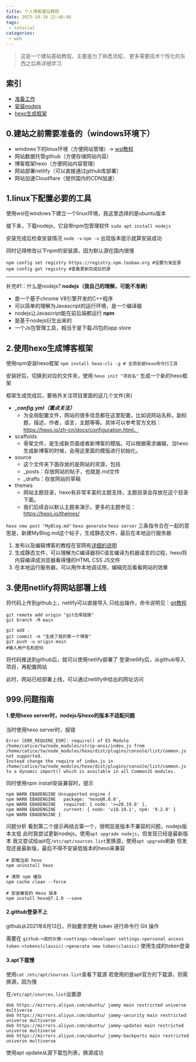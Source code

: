 ```yaml
---
title: 个人博客建站教程
date: 2025-10-16 22:46:06
tags:
 - tutorial
catagories:
 - web
---
```

> 这是一个建站基础教程，主要是为了熟悉流程，
> 更多需要技术个性化的东西之后再详细学习

## 索引
- [准备工作](#section0)
- [安装nodejs](#section1)
- [hexo生成框架](#section2)

## 0.建站之前需要准备的（windows环境下）<a id="section0"></a>
- windows下的linux环境（方便网站管理）-> [wsl教程](https://www.bilibili.com/video/BV1tW42197za)
- 网站数据托管github（方便存储网站内容）
- 博客框架hexo（方便网站内容管理）
- 网站部署netlify（可以直接通过github库部署）
- 网站加速Cloudflare（提供国内的CDN加速）

## 1.linux下配置必要的工具 <a id="section1"></a>
使用wsl在windows下建立一个linux环境，我这里选择的是ubuntu版本

接下来，下载nodejs，它自带npm包管理软件
`sudo apt install nodejs`

安装完成后检查安装情况
`node -v`
`npm -v`
出现版本提示就算安装成功

同时记得修改以下npm的安装源，因为默认源在国内很慢
```
npm config set registry https://registry.npm.taobao.org #设置为淘宝源
npm config get registry #查看更新完成后的源
```

---
补充#1：什么是nodejs?
**nodejs（我自己的理解，可能不准确）**
- 是一个基于chrome V8引擎开发的C++程序
- 可以简单的理解为Javascript的运行环境，是一个编译器
- nodejs让Javascript能在前后端都运行
**npm**
- 是基于nodejs衍生出来的
- 一个Js包管理工具，相当于是下载JS包的app store

## 2.使用hexo生成博客框架 <a id="section2"></a>
使用npm安装hexo框架
`npm install hexo-cli -g # 全局安装hexo命令行工具`

安装好后，切换到对应的文件夹，使用
`hexo init "项目名"`
生成一个新的hexo框架

框架生成完成后，要格外关注项目里面的这几个文件(夹)
- ***_config.yml（重点关注）***
    - 为全局配置文件，网站的很多信息都在这里配置，比如说网站名称，副标题，描述，作者，语言，主题等等。具体可以参考官方文档：https://hexo.io/zh-cn/docs/configuration.html。
- scaffolds
    - 骨架文件，是生成新页面或者新博客的模版。可以根据需求编辑，当hexo生成新博客的时候，会用这里面的模版进行初始化。
- source
    - 这个文件夹下面存放的是网站的资源，包括
    - _posts：存放网站的帖子，也就是.md文件
    - _drafts：存放网站的草稿
- themes
    - 网站主题目录，hexo有非常丰富的主题支持，主题目录会存放在这个目录下面。
    - 我们后续会以默认主题来演示，更多的主题参见：https://hexo.io/themes/

`hexo new post "MyBlog.md"`
`hexo generate`
`hexo server`
三条指令合在一起的意思是，新建MyBlog.md这个帖子，生成静态文件，最后在本地运行服务器
1. 发布以及编辑博客的教程在官网有[详细的说明](https://hexo.io/zh-cn/docs/writing)
2. 生成静态文件，可以理解为C编译器将C语言编译为机器语言的过程，hexo将内容编译成浏览器看得懂的HTML CSS JS文件
3. 在本地运行服务器，可以用作本地调试用，编辑完后看看网站的效果

## 3.使用netlify将网站部署上线
将代码上传到github上，netlify可以直接导入
只给出操作，命令说明见：[git教程](./git分支教程)
```
git remote add origin "git仓库链接"
git branch -M main

git add .
git commit -m "生成了我的第一个博客"
git push -u origin main
#输入用户名和密码
```

将代码推送到github后，就可以使用netlify部署了
登录netlify后，从github导入项目，再配置网站

此时，网站已经部署上线，可以通过netlify中给出的网址访问

## 999.问题指南
#### 1.使用hexo server时，nodejs与hexo的版本不适配问题
当时使用hexo server时，报错
```
Error [ERR_REQUIRE_ESM]: require() of ES Module /home/catice/tw/node_modules/strip-ansi/index.js from /home/catice/tw/node_modules/hexo/dist/plugins/console/list/common.js not supported.
Instead change the require of index.js in /home/catice/tw/node_modules/hexo/dist/plugins/console/list/common.js to a dynamic import() which is available in all CommonJS modules.
```
同时使用npm install安装兼容时，提示
```
npm WARN EBADENGINE Unsupported engine {
npm WARN EBADENGINE   package: 'hexo@8.0.0',
npm WARN EBADENGINE   required: { node: '>=20.19.0' },
npm WARN EBADENGINE   current: { node: 'v18.19.1', npm: '9.2.0' }
npm WARN EBADENGINE }
```

问题分析
看到第二个提示再结合第一个，很明显是版本不兼容的问题，nodejs版本太低
此时我尝试更新nodejs，使用`apt upgrade nodejs`，但发现已经是最新版本
我又尝试给apt在`/etc/apt/sources.list`里换源，使用`apt upgrade`刷新
但发现还是最新版，最后不得不安装低版本的hexo来兼容
```
# 卸载当前 hexo
npm uninstall hexo

# 清除 npm 缓存
npm cache clean --force

# 安装兼容的 Hexo 版本
npm install hexo@7.2.0 --save
```

#### 2.github登录不上
github从2021年8月13日，开始要求使用 token 进行命令行 Git 操作

需要在
```github->我的头像->settings->developer settings->personal access token->tokens(classic)->generate new token(classic)```
使用生成的token登录

#### 3.apt下载慢
使用`cat /etc/apt/sources.list`查看下载源
若使用的是apt官方的下载源，则需换源，因为慢

在`/etc/apt/sources.list`设置源
```
deb https://mirrors.aliyun.com/ubuntu/ jammy main restricted universe multiverse
deb https://mirrors.aliyun.com/ubuntu/ jammy-security main restricted universe multiverse
deb https://mirrors.aliyun.com/ubuntu/ jammy-updates main restricted universe multiverse
deb https://mirrors.aliyun.com/ubuntu/ jammy-backports main restricted universe multiverse
```
使用apt update从源下载包列表，换源成功